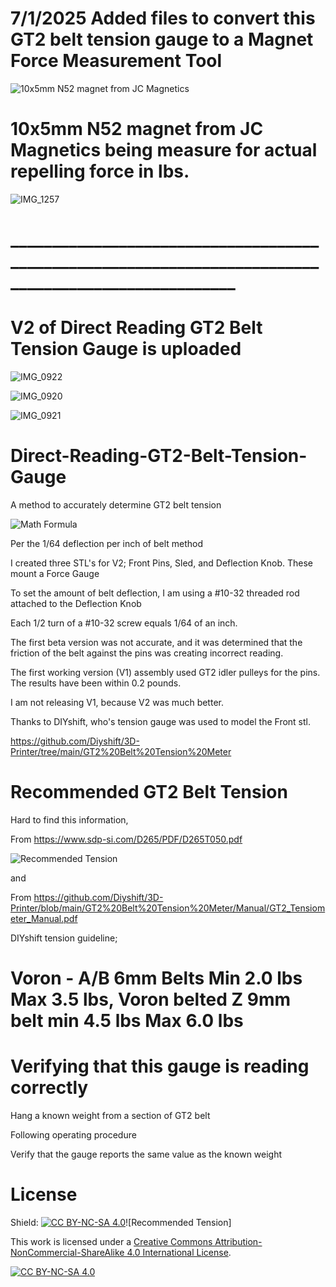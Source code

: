 # 7/1/2025 Added files to convert this GT2 belt tension gauge to a Magnet Force Measurement Tool

![10x5mm N52 magnet from JC Magnetics](https://github.com/user-attachments/assets/a8ca6a14-196f-4c05-a36b-e10797391819)

# 10x5mm N52 magnet from JC Magnetics being measure for actual repelling force in lbs.


![IMG_1257](https://github.com/user-attachments/assets/4bb44b05-ea95-4c7e-be47-25d3bdd3e6d0)

# _____________________________________________________________________________________________________


# V2 of Direct Reading GT2 Belt Tension Gauge is uploaded

![IMG_0922](https://github.com/user-attachments/assets/9c6765bf-3f2a-4b52-aff7-0a54b40725c6)

![IMG_0920](https://github.com/user-attachments/assets/1242eda1-cf7a-4341-a860-5936d9b471eb)

![IMG_0921](https://github.com/user-attachments/assets/69165bb3-4c7b-4b13-8508-e57a17f6f3cc)

# Direct-Reading-GT2-Belt-Tension-Gauge
A method to accurately determine GT2 belt tension

![Math Formula](https://github.com/user-attachments/assets/46931420-2bd3-4c01-8f57-04409e5adf24)

Per the 1/64 deflection per inch of belt method

I created three STL's for V2; Front Pins, Sled, and Deflection Knob. These mount a Force Gauge

To set the amount of belt deflection, I am using a #10-32 threaded rod attached to the Deflection Knob

Each 1/2 turn of a #10-32 screw equals 1/64 of an inch.

The first beta version was not accurate, and it was determined that the friction of the belt against the pins was creating incorrect reading.

The first working version (V1) assembly used GT2 idler pulleys for the pins. The results have been within 0.2 pounds.

I am not releasing V1, because V2 was much better.

Thanks to DIYshift, who's tension gauge was used to model the Front stl.

https://github.com/Diyshift/3D-Printer/tree/main/GT2%20Belt%20Tension%20Meter



# Recommended GT2 Belt Tension

Hard to find this information, 

From https://www.sdp-si.com/D265/PDF/D265T050.pdf

![Recommended Tension](https://github.com/user-attachments/assets/db23475d-1481-46ca-8ccd-a2cee577a575)

and

From https://github.com/Diyshift/3D-Printer/blob/main/GT2%20Belt%20Tension%20Meter/Manual/GT2_Tensiometer_Manual.pdf

DIYshift tension guideline; 
# Voron - A/B 6mm Belts Min 2.0 lbs Max 3.5 lbs, Voron belted Z 9mm belt min 4.5 lbs Max 6.0 lbs


# Verifying that this gauge is reading correctly

Hang a known weight from a section of GT2 belt

Following operating procedure

Verify that the gauge reports the same value as the known weight


# License
Shield: [![CC BY-NC-SA 4.0][cc-by-nc-sa-shield]][cc-by-nc-sa]![Recommended Tension]


This work is licensed under a
[Creative Commons Attribution-NonCommercial-ShareAlike 4.0 International License][cc-by-nc-sa].

[![CC BY-NC-SA 4.0][cc-by-nc-sa-image]][cc-by-nc-sa]

[cc-by-nc-sa]: http://creativecommons.org/licenses/by-nc-sa/4.0/
[cc-by-nc-sa-image]: https://licensebuttons.net/l/by-nc-sa/4.0/88x31.png
[cc-by-nc-sa-shield]: https://img.shields.io/badge/License-CC%20BY--NC--SA%204.0-lightgrey.svg
